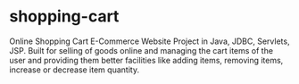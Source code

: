 # shopping-cart
Online Shopping Cart E-Commerce Website Project in Java, JDBC, Servlets, JSP. Built for selling of goods online and managing the cart items of the user and providing them better facilities like adding items, removing items, increase or decrease item quantity.
